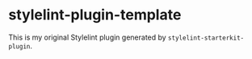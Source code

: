 # stylelint-plugin-template

This is my original Stylelint plugin generated by `stylelint-starterkit-plugin`.
